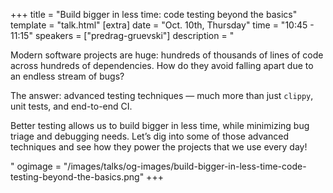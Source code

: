 +++
title = "Build bigger in less time: code testing beyond the basics"
template = "talk.html"
[extra]
  date = "Oct. 10th, Thursday"
  time = "10:45 - 11:15"
  speakers = ["predrag-gruevski"]
  description = "<p>Modern software projects are huge: hundreds of thousands of lines of code across hundreds of dependencies. How do they avoid falling apart due to an endless stream of bugs?</p><p>The answer: advanced testing techniques — much more than just <code>clippy</code>, unit tests, and end-to-end CI.</p><p>Better testing allows us to build bigger in less time, while minimizing bug triage and debugging needs. Let’s dig into some of those advanced techniques and see how they power the projects that we use every day!</p>"
  ogimage = "/images/talks/og-images/build-bigger-in-less-time-code-testing-beyond-the-basics.png"
+++

